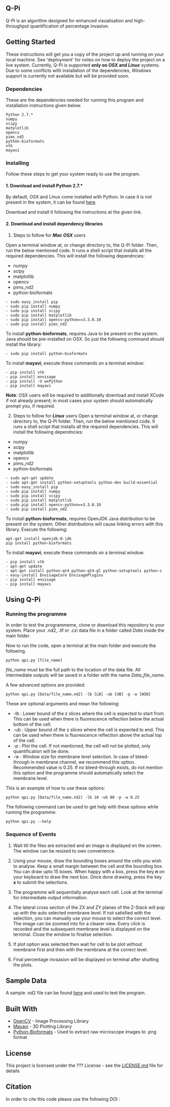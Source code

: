 
## Q-Pi

Q-Pi is an algorithm designed for enhanced visualisation and high-throughput quantification of percentage invasion.

## Getting Started

These instructions will get you a copy of the project up and running on your local machine. See 'deployment' for notes on how to deploy the project on a live system. Currently, Q-Pi is supported **only on *OSX* and *Linux*** systems. Due to some conflicts with installation of the dependencies, *Windows* support is currently not available but will be provided soon.

### Dependencies

These are the dependencies needed for running this program and installation instructions given below.

```
Python 2.7.*
numpy
scipy
matplotlib
opencv
pims_nd2
python-bioformats
vtk
mayavi
```

### Installing

Follow these steps to get your system ready to use the program.

#### 1. Download and install Python 2.7.*

By default, OSX and Linux come installed with Python. In case it is not present in the system, it can be found [here](https://www.python.org/downloads/release/python-2714/).

Download and install it following the instructions at the given link.

#### 2. Download and install dependency libraries

1. Steps to follow for ***Mac OSX*** users

Open a terminal window at, or change directory to, the Q-Pi folder. Then, run the below mentioned code. It runs a shell script that installs all the required dependencies. This will install the following dependncies:
+ numpy
+ scipy
+ matplotlib
+ opencv
+ pims_nd2
+ python-bioformats

```
- sudo easy_install pip
- sudo pip install numpy
- sudo pip install scipy
- sudo pip install matplotlib
- sudo pip install opencv-python==3.3.0.10
- sudo pip install pims_nd2
```

To install **python-bioformats**, requires Java to be present on the system. Java should be pre-installed on OSX. So just the following command should install the library:
```
- sudo pip install python-bioformats
```

To install **mayavi**, execute these commands on a terminal window:
```
- pip install vtk
- pip install envisage
- pip install -U wxPython
- pip install mayavi
```

**Note**: OSX users will be required to additionally download and install XCode if not already present; in most cases your system should automatically prompt you, if required.

2. Steps to follow for ***Linux*** users
Open a terminal window at, or change directory to, the Q-Pi folder. Then, run the below mentioned code. It runs a shell script that installs all the required dependencies. This will install the following dependncies:
+ numpy
+ scipy
+ matplotlib
+ opencv
+ pims_nd2
+ python-bioformats

```
- sudo apt-get update
- sudo apt-get install python-setuptools python-dev build-essential
- sudo easy_install pip
- sudo pip install numpy
- sudo pip install scipy
- sudo pip install matplotlib
- sudo pip install opencv-python==3.3.0.10
- sudo pip install pims_nd2
```

To install **python-bioformats**, requires OpenJDK Java distribution to be present on the system. Other distributions will cause linking errors with this library. Execute the following:

```
apt-get install openjdk-8-jdk
pip install python-bioformats
```

To install **mayavi**, execute these commands on a terminal window:

```
- pip install vtk
- apt-get update
- apt-get install python-qt4 python-qt4-gl python-setuptools python-c
- easy-install EnvisageCore EnvisagePlugins
- pip install envisage
- pip install mayavi
```

## Using Q-Pi

### Running the programme

In order to test the programmeme, clone or download this repository to your system. Place your .nd2, .lif or .czi data file in a folder called *Data* inside the main folder.

Now to run the code, open a terminal at the main folder and execute the following.

```
python qpi.py [file_name]
```

*file_name* must be the full path to the location of the data file. All intermediate outputs will be saved in a folder with the name *Data_file_name*.

A few advanced options are provided:

```
python qpi.py [Data/file_name.nd2] -lb [LB] -ub [UB] -p -w [WIN]
```

These are optional arguments and mean the following:
+ -lb : Lower bound of the z slices where the cell is expected to start from. This can be used when there is fluorescence reflection below the actual bottom of the cell.
+ -ub : Upper bound of the z slices where the cell is expected to end. This can be used when there is fluorescence reflection above the actual top of the cell.
+ -p : Plot the cell. If not mentioned, the cell will not be plotted, only quantification will be done.
+ -w : Window size for membrane level selection. In case of	bleed-through in membrane channel, we recommend this option. Recommended value is 0.25. If no bleed-through exists, do not mention this option and the programme should automatically select the membrane level.

This is an example of how to use these options:

```
python qpi.py [Data/file_name.nd2] -lb 10 -ub 80 -p -w 0.25
```

The following command can be used to get help with these options while running the programme:

```
python qpi.py --help
```


### Sequence of Events

1. Wait till the files are extracted and an image is displayed on the screen. The window can be resized to own convenience.

2. Using your mouse, draw the bounding boxes around the cells you wish to analyse. Keep a small margin between the cell and the bounding box. You can draw upto 15 boxes. When happy with a box, press the key **n** on your keyboard to draw the next box. Once done drawing, press the key **x** to submit the selections.

3. The programme will sequentially analyse each cell. Look at the terminal for intermediate output information.

4. The lateral cross section of the ZX and ZY planes of the Z-Stack will pop up with the auto selected membrane level. If not satisfied with the selection, you can manually use your mouse to select the correct level. The image can be zoomed into for a clearer view. Every click is recorded and the subsequent membrane level is displayed on the terminal. Close the window to finalise selection.

5. If plot option was selected then wait for cell to be plot without membrane first and then with the membrane at the correct level.

6. Final percentage invsasion will be displayed on terminal after shutting the plots.

## Sample Data

A sample .nd2 file can be found [here](link) and used to test the program.

## Built With

* [OpenCV](https://opencv.org/) - Image Processing Library
* [Mayavi](http://docs.enthought.com/mayavi/mayavi/) - 3D Plotting Library
* [Python-Bioformats](https://pythonhosted.org/python-bioformats/) - Used to extract raw microscope images to .png format

## License

This project is licensed under the ??? License - see the [LICENSE.md](LICENSE.md) file for details

## Citation

In order to cite this code please use the following DOI :

